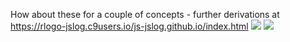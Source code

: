 How about these for a couple of concepts - further derivations at https://rlogo-jslog.c9users.io/js-jslog.github.io/index.html
<img src="https://rlogo-jslog.c9users.io/js-jslog.github.io/rlogo_concept1.5.svg" />
<img src="https://rlogo-jslog.c9users.io/js-jslog.github.io/rlogo_concept4.1.svg" />